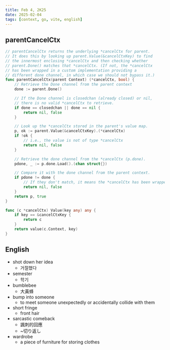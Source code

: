 ```yaml
---
title: Feb 4, 2K25
date: 2025-02-04
tags: [context, go, vite, english]
---
```


## parentCancelCtx

``` go
// parentCancelCtx returns the underlying *cancelCtx for parent.
// It does this by looking up parent.Value(&cancelCtxKey) to find
// the innermost enclosing *cancelCtx and then checking whether
// parent.Done() matches that *cancelCtx. (If not, the *cancelCtx
// has been wrapped in a custom implementation providing a
// different done channel, in which case we should not bypass it.)
func parentCancelCtx(parent Context) (*cancelCtx, bool) {
    // Retrieve the Done channel from the parent context
	done := parent.Done()

    // If the Done channel is closedchan (already closed) or nil,
    // there is no valid *cancelCtx to retrieve.
	if done == closedchan || done == nil {
		return nil, false
	}

    // Look up the *cancelCtx stored in the parent's value map.
	p, ok := parent.Value(&cancelCtxKey).(*cancelCtx)
	if !ok {
        // i.e., the value is not of type *cancelCtx
		return nil, false
	}

    // Retrieve the done channel from the *cancelCtx (p.done).
	pdone, _ := p.done.Load().(chan struct{})

    // Compare it with the done channel from the parent context.
	if pdone != done {
        // If they don't match, it means the *cancelCtx has been wrapped in a custom implementation with a different done channel.
		return nil, false
	}
	return p, true
}

func (c *cancelCtx) Value(key any) any {
	if key == &cancelCtxKey {
		return c
	}
	return value(c.Context, key)
}
```

## English

- shot down her idea
  - 거절했다
- semester
  - 학기
- bumblebee
  - 大黃蜂
- bump into someone
  - to meet someone unexpectedly or accidentally collide with them
- short fringe
  - front hair
- sarcastic comeback
  - 諷刺的回應
  - ~切り返し
- wardrobe
  - a piece of furniture for storing clothes